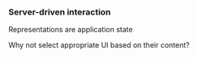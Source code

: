 ### Server-driven interaction

<!-- .element: class="fragment" -->
Representations <span class="fragment highlight-red">are</span> application state

<!-- .element: class="fragment" -->
Why not select appropriate UI based on their content?
